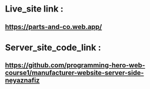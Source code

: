 # Live_site link : 

## https://parts-and-co.web.app/

# Server_site_code_link :

## https://github.com/programming-hero-web-course1/manufacturer-website-server-side-neyaznafiz